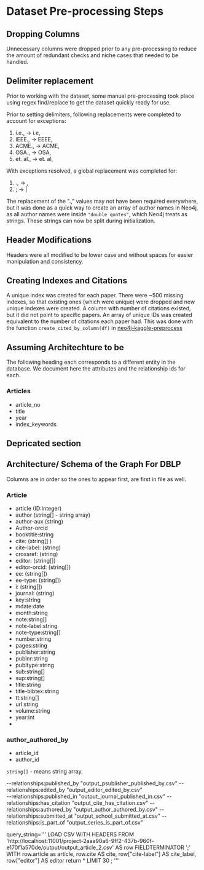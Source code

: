 # Dataset Pre-processing Steps 

## Dropping Columns
Unnecessary columns were dropped prior to any pre-processing to reduce the amount of redundant checks and niche cases that needed to be handled.

## Delimiter replacement
Prior to working with the dataset, some manual pre-processing took place using regex find/replace to get the dataset quickly ready for use.

Prior to setting delimiters, following replacements were completed to account for exceptions:
1. i.e., -> i.e,
2. IEEE., -> EEEE,
3. ACME., -> ACME,
4. OSA., -> OSA,
5. et. al., -> et. al,

With exceptions resolved, a global replacement was completed for:
1. ., -> ,
2. ; -> |

The replacement of the ".," values may not have been required everywhere, but it was done as a quick way to create an array of author names in Neo4j, as all author names were inside `"double quotes"`, which Neo4j treats as strings. These strings can now be split during initialization.

## Header Modifications
Headers were all modified to be lower case and without spaces for easier manipulation and consistency.

## Creating Indexes and Citations
A unique index was created for each paper. There were ~500 missing indexes, so that existing ones (which were unique) were dropped and new unique indexes were created. A column with number of citations existed, but it did not point to specific papers. An array of unique IDs was created equivalent to the number of citations each paper had. This was done with the function `create_cited_by_column(df)` in [neo4j-kaggle-preprocess](src/neo4j-kaggle-preprocess.py)

## Assuming Architechture to be
The following heading each corresponds to a different entity in the database. We document here the attributes and the 
relationship ids for each.
### Articles
- article_no
- title
- year
- index_keywords

## Depricated section


## Architecture/ Schema of the Graph For DBLP
Columns are in order so the ones to appear first, are first in file as well.

### Article
- article (ID:Integer)
- author (string[] - string array)
- author-aux (string) 
- Author-orcid 
- booktitle:string
- cite: (string[] )
- cite-label: (string)
- crossref: (string)
- editor: (string[])
- editor-orcid: (string[])
- ee: (string[])
- ee-type: (string[])
- i: (string[])
- journal: (string)
- key:string
- mdate:date
- month:string
- note:string[]
- note-label:string
- note-type:string[]
- number:string
- pages:string
- publisher:string
- publnr:string
- publtype:string
- sub:string[]
- sup:string[]
- title:string
- title-bibtex:string
- tt:string[]
- url:string
- volume:string
- year:int
- 
### author_authored_by
- article_id
- author_id

`string[]` - means string array.

--relationships:published_by "output_psublisher_published_by.csv" 
--relationships:edited_by "output_editor_edited_by.csv"  
--relationships:published_in "output_journal_published_in.csv" 
--relationships:has_citation "output_cite_has_citation.csv" 
--relationships:authored_by "output_author_authored_by.csv"
--relationships:submitted_at "output_school_submitted_at.csv" 
--relationships:is_part_of "output_series_is_part_of.csv"

query_string='''
    LOAD CSV WITH HEADERS FROM 'http://localhost:11001/project-2aaa90a6-9ff2-437b-960f-e170f1a570de/output/output_article_2.csv' 
        AS row FIELDTERMINATOR ';'
    WITH row.article as article,
    row.cite AS cite,
    row["cite-label"] AS cite_label,
    row["editor"] AS editor
    return * LIMIT 30 ;
    '''